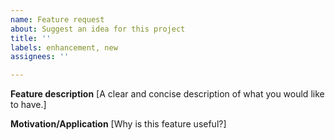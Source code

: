 ```yaml
---
name: Feature request
about: Suggest an idea for this project
title: ''
labels: enhancement, new
assignees: ''

---
```


**Feature description**
[A clear and concise description of what you would like to have.]

**Motivation/Application**
[Why is this feature useful?]
